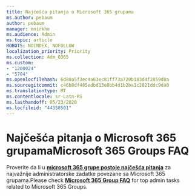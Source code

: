 ```yaml
---
title: Najčešća pitanja o Microsoft 365 grupama
ms.author: pebaum
author: pebaum
manager: mnirkhe
ms.audience: Admin
ms.topic: article
ROBOTS: NOINDEX, NOFOLLOW
localization_priority: Priority
ms.collection: Adm_O365
ms.custom:
- "1200024"
- "5704"
ms.openlocfilehash: 6d80a5f3ec4a63ec81ff73a720b183d4f2859d8a
ms.sourcegitcommit: c46b8df485edbd13e8bb4d1b2ba1c2821ddc9da0
ms.translationtype: MT
ms.contentlocale: sr-Latn-RS
ms.lasthandoff: 05/23/2020
ms.locfileid: "44358501"
---
```

# <a name="microsoft-365-groups-faq"></a><span data-ttu-id="4aea3-102">Najčešća pitanja o Microsoft 365 grupama</span><span class="sxs-lookup"><span data-stu-id="4aea3-102">Microsoft 365 Groups FAQ</span></span>

<span data-ttu-id="4aea3-103">Proverite da li u **[microsoft 365 grupe postoje najčešća pitanja](https://aka.ms/M365GroupsFAQ)** za najvažnije administratorske zadatke povezane sa Microsoft 365 grupama.</span><span class="sxs-lookup"><span data-stu-id="4aea3-103">Please check **[Microsoft 365 Group FAQ](https://aka.ms/M365GroupsFAQ)** for top admin tasks related to Microsoft 365 Groups.</span></span>
